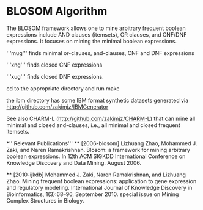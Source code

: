 # BLOSOM Algorithm

The BLOSOM framework allows one to mine arbitrary frequent  boolean
expressions include AND clauses (itemsets), OR clauses, and CNF/DNF
expressions. It focuses on mining the minimal boolean expressions.

'''mug''' finds minimal or-clauses, and-clauses, CNF and DNF expressions

'''xng''' finds closed  CNF expressions

'''xug''' finds closed DNF expressions.

cd to the appropriate directory and run make

the ibm directory has some IBM format synthetic datasets generated via
http://github.com/zakimjz/IBMGenerator

See also CHARM-L (http://github.com/zakimjz/CHARM-L) that can mine all minimal and closed and-clauses, i.e., all minimal and closed frequent itemsets.

*'''Relevant Publications'''
** [2006-blosom] Lizhuang Zhao, Mohammed J. Zaki, and Naren Ramakrishnan. Blosom: a framework for mining arbitrary boolean expressions. In 12th ACM SIGKDD International Conference on Knowledge Discovery and Data Mining. August 2006.

** [2010-ijkdb] Mohammed J. Zaki, Naren Ramakrishnan, and Lizhuang Zhao. Mining frequent boolean expressions: application to gene expression and regulatory modeling. International Journal of Knowledge Discovery in Bioinformatics, 1(3):68–96, September 2010. special issue on Mining Complex Structures in Biology.
